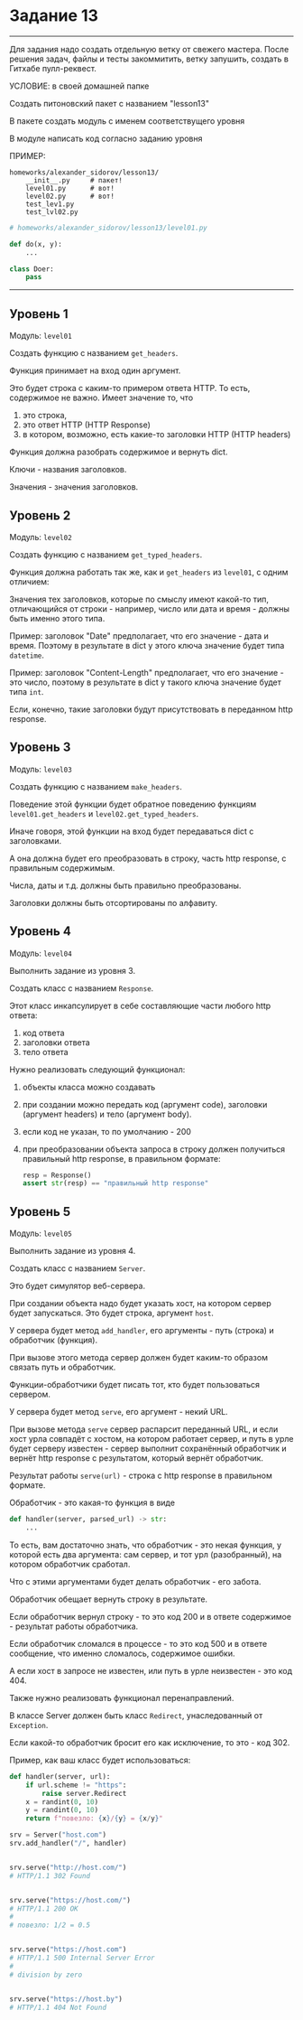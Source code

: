 # Задание 13

---

Для задания надо создать отдельную ветку от свежего мастера.
После решения задач, файлы и тесты закоммитить,
ветку запушить, создать в Гитхабе пулл-реквест.

УСЛОВИЕ: в своей домашней папке

Создать питоновский пакет с названием "lesson13"

В пакете создать модуль с именем соответствущего уровня

В модуле написать код согласно заданию уровня

ПРИМЕР:

```
homeworks/alexander_sidorov/lesson13/
    __init__.py     # пакет!
    level01.py      # вот!
    level02.py      # вот!
    test_lev1.py
    test_lvl02.py
```

```python
# homeworks/alexander_sidorov/lesson13/level01.py

def do(x, y):
    ...

class Doer:
    pass
```

---


## Уровень 1

Модуль: `level01`

Создать функцию с названием `get_headers`.

Функция принимает на вход один аргумент.

Это будет строка с каким-то примером ответа HTTP.
То есть, содержимое не важно.
Имеет значение то, что
1) это строка,
2) это ответ HTTP (HTTP Response)
3) в котором, возможно, есть какие-то заголовки HTTP (HTTP headers)

Функция должна разобрать содержимое и вернуть dict.

Ключи - названия заголовков.

Значения - значения заголовков.

## Уровень 2

Модуль: `level02`

Создать функцию c названием `get_typed_headers`.

Функция должна работать так же,
как и `get_headers` из `level01`, с одним отличием:

Значения тех заголовков,
которые по смыслу имеют какой-то тип,
отличающийся от строки - например,
число или дата и время - должны быть именно этого типа.

Пример: заголовок "Date" предполагает, что его значение - дата и время.
Поэтому в результате в dict у этого ключа значение будет типа `datetime`.

Пример: заголовок "Content-Length" предполагает, что
его значение - это число, поэтому в результате в dict у такого ключа
значение будет типа `int`.

Если, конечно, такие заголовки будут присутствовать в переданном http response. 


## Уровень 3

Модуль: `level03`

Создать функцию с названием `make_headers`.

Поведение этой функции будет обратное поведению
функциям `level01.get_headers` и `level02.get_typed_headers`.

Иначе говоря, этой функции на вход будет передаваться dict с заголовками.

А она должна будет его преобразовать в строку, часть http response,
с правильным содержимым.

Числа, даты и т.д. должны быть правильно преобразованы.

Заголовки должны быть отсортированы по алфавиту.


## Уровень 4

Модуль: `level04`

Выполнить задание из уровня 3.

Создать класс с названием `Response`.

Этот класс инкапсулирует в себе составляющие
части любого http ответа:
1. код ответа
2. заголовки ответа
3. тело ответа

Нужно реализовать следующий функционал:

1. объекты класса можно создавать
1. при создании можно передать код (аргумент code),
    заголовки (аргумент headers) и тело (аргумент body).
1. если код не указан, то по умолчанию - 200
1. при преобразовании объекта запроса в строку
    должен получиться правильный http response,
    в правильном формате:
    
    ```python
    resp = Response()
    assert str(resp) == "правильный http response"
    ```


## Уровень 5

Модуль: `level05`

Выполнить задание из уровня 4.

Создать класс с названием `Server`.

Это будет симулятор веб-сервера.

При создании объекта надо будет указать хост,
на котором сервер будет запускаться.
Это будет строка, аргумент `host`.

У сервера будет метод `add_handler`, его аргументы - путь (строка) и обработчик (функция).

При вызове этого метода сервер должен будет каким-то образом
связать путь и обработчик.

Функции-обработчики будет писать тот, кто будет пользоваться сервером.

У сервера будет метод `serve`, его аргумент - некий URL.

При вызове метода `serve` сервер распарсит переданный URL,
и если хост урла совпадёт с хостом, на котором работает сервер,
и путь в урле будет серверу известен - 
сервер выполнит сохранённый обработчик
и вернёт http response с результатом, который вернёт обработчик.

Результат работы `serve(url)` - строка с http response в правильном формате.

Обработчик - это какая-то функция в виде

```python
def handler(server, parsed_url) -> str:
    ...
```

То есть, вам достаточно знать, что обработчик - это некая функция,
у которой есть два аргумента: сам сервер, и тот урл (разобранный), на котором обработчик сработал.

Что с этими аргументами будет делать обработчик - его забота.

Обработчик обещает вернуть строку в результате.

Если обработчик вернул строку - то это код 200 и в ответе содержимое - результат работы обработчика.

Если обработчик сломался в процессе - то это код 500 и в ответе сообщение, что именно сломалось, содержимое ошибки.

А если хост в запросе не известен, или путь в урле неизвестен - это код 404.

Также нужно реализовать функционал перенаправлений.

В классе Server должен быть класс `Redirect`, унаследованный от `Exception`.

Если какой-то обработчик бросит его как исключение, то это - код 302.

Пример, как ваш класс будет использоваться:

```python
def handler(server, url):
    if url.scheme != "https":
        raise server.Redirect
    x = randint(0, 10)
    y = randint(0, 10)
    return f"повезло: {x}/{y} = {x/y}"

srv = Server("host.com")
srv.add_handler("/", handler)


srv.serve("http://host.com/")
# HTTP/1.1 302 Found


srv.serve("https://host.com/")
# HTTP/1.1 200 OK
#
# повезло: 1/2 = 0.5


srv.serve("https://host.com")
# HTTP/1.1 500 Internal Server Error
#
# division by zero


srv.serve("https://host.by")
# HTTP/1.1 404 Not Found
```